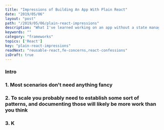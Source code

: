 ```yaml
---
title: "Impressions of Building An App With Plain React"
date: "2019/05/06"
layout: "post"
path: "/2019/05/06/plain-react-impressions"
description: "What I've learned working on an app without a state management library"
keywords: ""
category: "frameworks"
topics: ['React']
key: "plain-react-impressions"
readNext: "reusable-react,fe-concerns,react-confessions"
isDraft: true
---
```



### Intro

### 1. Most scenarios don't need anything fancy

### 2. To scale you probably need to establish some sort of patterns, and documenting those will likely be more work than you think

### 3. K


